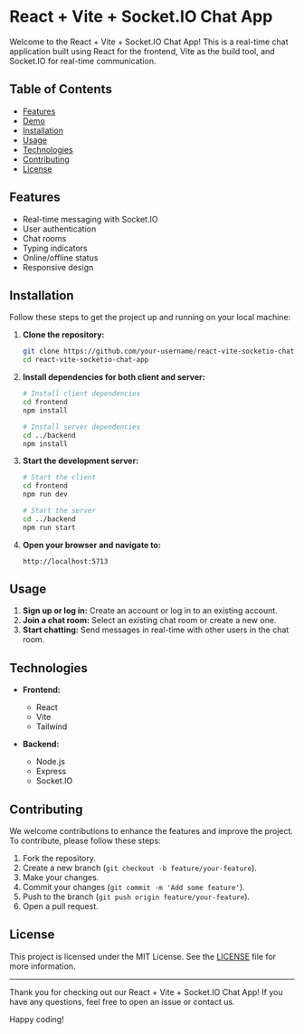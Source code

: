 # React + Vite + Socket.IO Chat App

Welcome to the React + Vite + Socket.IO Chat App! This is a real-time chat application built using React for the frontend, Vite as the build tool, and Socket.IO for real-time communication.

## Table of Contents

- [Features](#features)
- [Demo](#demo)
- [Installation](#installation)
- [Usage](#usage)
- [Technologies](#technologies)
- [Contributing](#contributing)
- [License](#license)

## Features

- Real-time messaging with Socket.IO
- User authentication
- Chat rooms
- Typing indicators
- Online/offline status
- Responsive design

## Installation

Follow these steps to get the project up and running on your local machine:

1. **Clone the repository:**

   ```bash
   git clone https://github.com/your-username/react-vite-socketio-chat-app.git
   cd react-vite-socketio-chat-app
   ```

2. **Install dependencies for both client and server:**

   ```bash
   # Install client dependencies
   cd frontend
   npm install

   # Install server dependencies
   cd ../backend
   npm install
   ```

3. **Start the development server:**

   ```bash
   # Start the client
   cd frontend
   npm run dev

   # Start the server
   cd ../backend
   npm run start
   ```

4. **Open your browser and navigate to:**
   ```
   http://localhost:5713
   ```

## Usage

1. **Sign up or log in:** Create an account or log in to an existing account.
2. **Join a chat room:** Select an existing chat room or create a new one.
3. **Start chatting:** Send messages in real-time with other users in the chat room.

## Technologies

- **Frontend:**

  - React
  - Vite
  - Tailwind

- **Backend:**
  - Node.js
  - Express
  - Socket.IO

## Contributing

We welcome contributions to enhance the features and improve the project. To contribute, please follow these steps:

1. Fork the repository.
2. Create a new branch (`git checkout -b feature/your-feature`).
3. Make your changes.
4. Commit your changes (`git commit -m 'Add some feature'`).
5. Push to the branch (`git push origin feature/your-feature`).
6. Open a pull request.

## License

This project is licensed under the MIT License. See the [LICENSE](LICENSE) file for more information.

---

Thank you for checking out our React + Vite + Socket.IO Chat App! If you have any questions, feel free to open an issue or contact us.

Happy coding!
